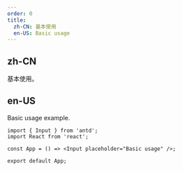```yaml
---
order: 0
title:
  zh-CN: 基本使用
  en-US: Basic usage
---
```


## zh-CN

基本使用。

## en-US

Basic usage example.

```tsx
import { Input } from 'antd';
import React from 'react';

const App = () => <Input placeholder="Basic usage" />;

export default App;
```
